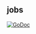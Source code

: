## jobs

[![GoDoc](https://godoc.org/github.com/joyent/containerpilot?status.svg)](https://godoc.org/github.com/joyent/containerpilot/jobs)
